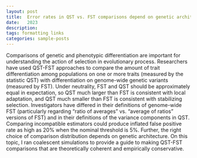 ```yaml
---
layout: post
title:  Error rates in QST vs. FST comparisons depend on genetic architecture Evolution 2023, Albuquerque, NM
date:   2023
description: 
tags: formatting links
categories: sample-posts
---
```


Comparisons of genetic and phenotypic differentiation are important for understanding the action of selection in evolutionary process. Researchers have used QST-FST approaches to compare the amount of trait differentiation among populations on one or more traits (measured by the statistic QST) with differentiation on genome-wide genetic variants (measured by FST). Under neutrality, FST and QST should be approximately equal in expectation, so QST much larger than FST is consistent with local adaptation, and QST much smaller than FST is consistent with stabilizing selection. Investigators have differed in their definitions of genome-wide FST (particularly regarding “ratio of averages” vs. “average of ratios” versions of FST) and in their definitions of the variance components in QST. Comparing incompatible estimators could produce inflated false positive rate as high as 20% when the nominal threshold is 5%. Further, the right choice of comparison distribution depends on genetic architecture. On this topic, I ran coalescent simulations to provide a guide to making QST-FST comparisons that are theoretically coherent and empirically conservative.

